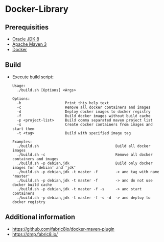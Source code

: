 # Docker-Library

## Prerequisities

* [Oracle JDK 8](http://www.oracle.com/technetwork/java/javase/downloads/jdk8-downloads-2133151.html)
* [Apache Maven 3](https://maven.apache.org/download.cgi)
* [Docker](INSTALL.md)

## Build

* Execute build script:
    ```
    Usage:
      ./build.sh [Options] <Args>

    Options:
      -h                    Print this help text
      -c                    Remove all docker containers and images
      -d                    Deploy docker images to docker registry
      -f                    Build docker images without build cache
      -p <project-list>     Build comma separated maven project list
      -s                    Create docker containers from images and start them
      -t <tag>              Build with specified image tag

    Examples:
      ./build.sh                                   Build all docker images
      ./build.sh -c                                Remove all docker containers and images
      ./build.sh -p debian,jdk                     Build only docker images for 'debian' and 'jdk'
      ./build.sh -p debian,jdk -t master -f        -> and tag with name 'master'
      ./build.sh -p debian,jdk -t master -f        -> and do not use docker build cache
      ./build.sh -p debian,jdk -t master -f -s     -> and start containers
      ./build.sh -p debian,jdk -t master -f -s -d  -> and deploy to docker registry
    ```

## Additional information

* https://github.com/fabric8io/docker-maven-plugin
* https://dmp.fabric8.io/